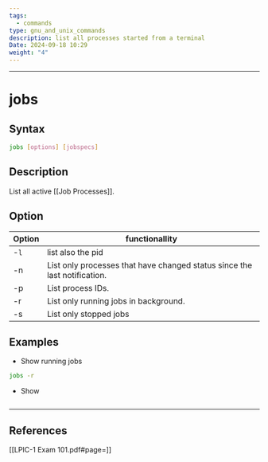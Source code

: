 ```yaml
---
tags:
  - commands
type: gnu_and_unix_commands
description: list all processes started from a terminal
Date: 2024-09-18 10:29
weight: "4"
---
```


___
# jobs

## Syntax
```bash
jobs [options] [jobspecs]
```

## Description
List all active [[Job Processes]].

## Option

| Option | functionallity                                                            |
| ------ | ------------------------------------------------------------------------- |
| -`l`   | list also the pid                                                         |
| -n     | List only processes that have changed status since the last notification. |
| -p     | List process IDs.                                                         |
| -r     | List only running jobs in background.                                     |
| -s     | List only stopped jobs                                                    |


## Examples
- Show running jobs
```bash
jobs -r
```
- Show
```bash


```
___
## References
[[LPIC-1 Exam 101.pdf#page=]]